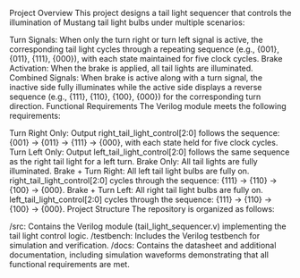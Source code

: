 Project Overview
This project designs a tail light sequencer that controls the illumination of Mustang tail light bulbs under multiple scenarios:

Turn Signals: When only the turn right or turn left signal is active, the corresponding tail light cycles through a repeating sequence (e.g., {001}, {011}, {111}, {000}), with each state maintained for five clock cycles.
Brake Activation: When the brake is applied, all tail lights are illuminated.
Combined Signals: When brake is active along with a turn signal, the inactive side fully illuminates while the active side displays a reverse sequence (e.g., {111}, {110}, {100}, {000}) for the corresponding turn direction.
Functional Requirements
The Verilog module meets the following requirements:

Turn Right Only:
Output right_tail_light_control[2:0] follows the sequence: {001} → {011} → {111} → {000}, with each state held for five clock cycles.
Turn Left Only:
Output left_tail_light_control[2:0] follows the same sequence as the right tail light for a left turn.
Brake Only:
All tail lights are fully illuminated.
Brake + Turn Right:
All left tail light bulbs are fully on.
right_tail_light_control[2:0] cycles through the sequence: {111} → {110} → {100} → {000}.
Brake + Turn Left:
All right tail light bulbs are fully on.
left_tail_light_control[2:0] cycles through the sequence: {111} → {110} → {100} → {000}.
Project Structure
The repository is organized as follows:

/src: Contains the Verilog module (tail_light_sequencer.v) implementing the tail light control logic.
/testbench: Includes the Verilog testbench for simulation and verification.
/docs: Contains the datasheet and additional documentation, including simulation waveforms demonstrating that all functional requirements are met.
